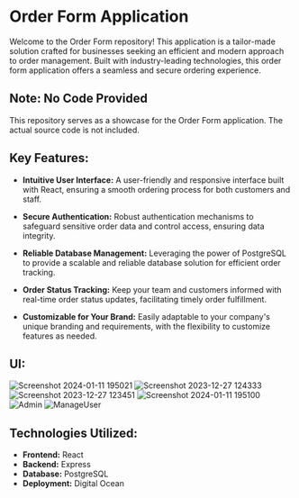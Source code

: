 # Order Form Application

Welcome to the Order Form repository! This application is a tailor-made solution crafted for businesses seeking an efficient and modern approach to order management. Built with industry-leading technologies, this order form application offers a seamless and secure ordering experience.

## Note: No Code Provided

This repository serves as a showcase for the Order Form application. The actual source code is not included.

## Key Features:

- **Intuitive User Interface:** A user-friendly and responsive interface built with React, ensuring a smooth ordering process for both customers and staff.

- **Secure Authentication:** Robust authentication mechanisms to safeguard sensitive order data and control access, ensuring data integrity.

- **Reliable Database Management:** Leveraging the power of PostgreSQL to provide a scalable and reliable database solution for efficient order tracking.

- **Order Status Tracking:** Keep your team and customers informed with real-time order status updates, facilitating timely order fulfillment.

- **Customizable for Your Brand:** Easily adaptable to your company's unique branding and requirements, with the flexibility to customize features as needed.

## UI:
![Screenshot 2024-01-11 195021](https://github.com/Shreypatel13ll/Order-Form/assets/68627196/5729db1e-754b-4cf9-806d-a7c6151ca47e)
![Screenshot 2023-12-27 124333](https://github.com/Shreypatel13ll/Order-Form/assets/68627196/bb654c4f-6323-46d4-b3b3-bb2ad230223c)
![Screenshot 2023-12-27 123451](https://github.com/Shreypatel13ll/Order-Form/assets/68627196/adea8778-8f69-49de-a81d-94725581bb67)
![Screenshot 2024-01-11 195100](https://github.com/Shreypatel13ll/Order-Form/assets/68627196/e23efd95-660c-4096-a63f-8111fc56eaae)
![Admin](https://github.com/Shreypatel13ll/Order-Form/assets/68627196/6112a18f-2eb5-4e44-aa69-3d7a22b655f5)
![ManageUser](https://github.com/Shreypatel13ll/Order-Form/assets/68627196/cf7c85c5-214e-45a1-bf59-dfc6f8500200)



## Technologies Utilized:

- **Frontend:** React
- **Backend:** Express
- **Database:** PostgreSQL
- **Deployment:** Digital Ocean
